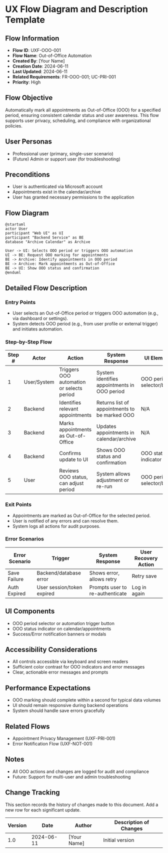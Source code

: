 # UX Flow Diagram and Description Template

## Flow Information
- **Flow ID**: UXF-OOO-001
- **Flow Name**: Out-of-Office Automation
- **Created By**: [Your Name]
- **Creation Date**: 2024-06-11
- **Last Updated**: 2024-06-11
- **Related Requirements**: FR-OOO-001; UC-PRI-001
- **Priority**: High

## Flow Objective
Automatically mark all appointments as Out-of-Office (OOO) for a specified period, ensuring consistent calendar status and user awareness. This flow supports user privacy, scheduling, and compliance with organizational policies.

## User Personas
- Professional user (primary, single-user scenario)
- (Future) Admin or support user (for troubleshooting)

## Preconditions
- User is authenticated via Microsoft account
- Appointments exist in the calendar/archive
- User has granted necessary permissions to the application

## Flow Diagram
```
@startuml
actor User
participant "Web UI" as UI
participant "Backend Service" as BE
database "Archive Calendar" as Archive

User -> UI: Selects OOO period or triggers OOO automation
UI -> BE: Request OOO marking for appointments
BE -> Archive: Identify appointments in OOO period
BE -> Archive: Mark appointments as Out-of-Office
BE -> UI: Show OOO status and confirmation
@enduml
```

## Detailed Flow Description

### Entry Points
- User selects an Out-of-Office period or triggers OOO automation (e.g., via dashboard or settings).
- System detects OOO period (e.g., from user profile or external trigger) and initiates automation.

### Step-by-Step Flow

| Step # | Actor        | Action                                      | System Response                                      | UI Elements                | Notes                                  |
|--------|--------------|---------------------------------------------|------------------------------------------------------|----------------------------|----------------------------------------|
| 1      | User/System  | Triggers OOO automation or selects period   | System identifies appointments in OOO period         | OOO period selector/button | Can be manual or scheduled             |
| 2      | Backend      | Identifies relevant appointments            | Returns list of appointments to be marked OOO        | N/A                        |                                        |
| 3      | Backend      | Marks appointments as Out-of-Office         | Updates appointments in calendar/archive             | N/A                        |                                        |
| 4      | Backend      | Confirms update to UI                       | Shows OOO status and confirmation                   | OOO status indicator        |                                        |
| 5      | User         | Reviews OOO status, can adjust period       | System allows adjustment or re-run                   | OOO period selector/button |                                        |

### Exit Points
- Appointments are marked as Out-of-Office for the selected period.
- User is notified of any errors and can resolve them.
- System logs all actions for audit purposes.

### Error Scenarios

| Error Scenario         | Trigger                                 | System Response                                 | User Recovery Action                |
|-----------------------|-----------------------------------------|------------------------------------------------|-------------------------------------|
| Save Failure          | Backend/database error                   | Shows error, allows retry                       | Retry save                          |
| Auth Expired          | User session/token expired               | Prompts user to re-authenticate                 | Log in again                        |

## UI Components
- OOO period selector or automation trigger button
- OOO status indicator on calendar/appointments
- Success/Error notification banners or modals

## Accessibility Considerations
- All controls accessible via keyboard and screen readers
- Sufficient color contrast for OOO indicators and error messages
- Clear, actionable error messages and prompts

## Performance Expectations
- OOO marking should complete within a second for typical data volumes
- UI should remain responsive during backend operations
- System should handle save errors gracefully

## Related Flows
- Appointment Privacy Management (UXF-PRI-001)
- Error Notification Flow (UXF-NOT-001)

## Notes
- All OOO actions and changes are logged for audit and compliance
- Future: Support for multi-user and admin troubleshooting

## Change Tracking

This section records the history of changes made to this document. Add a new row for each significant update.

| Version | Date       | Author      | Description of Changes         |
|---------|------------|-------------|-------------------------------|
| 1.0     | 2024-06-11 | [Your Name] | Initial version               | 